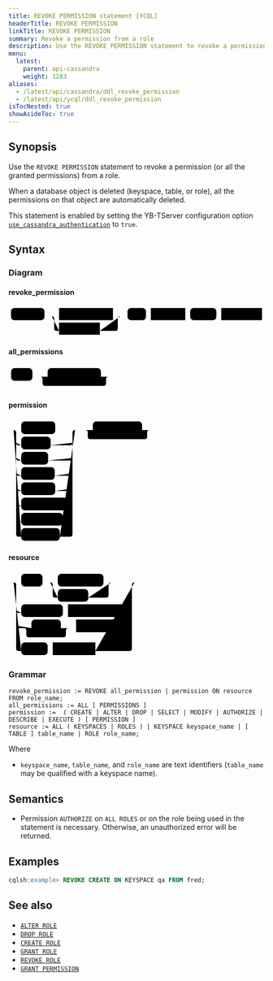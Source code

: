 ```yaml
---
title: REVOKE PERMISSION statement [YCQL]
headerTitle: REVOKE PERMISSION
linkTitle: REVOKE PERMISSION
summary: Revoke a permission from a role
description: Use the REVOKE PERMISSION statement to revoke a permission (or all the granted permissions) from a role.
menu:
  latest:
    parent: api-cassandra
    weight: 1283
aliases:
  - /latest/api/cassandra/ddl_revoke_permission
  - /latest/api/ycql/ddl_revoke_permission
isTocNested: true
showAsideToc: true
---
```


## Synopsis

Use the `REVOKE PERMISSION` statement to revoke a permission (or all the granted permissions) from a role.

When a database object is deleted (keyspace, table, or role), all the permissions on that object are automatically deleted.

This statement is enabled by setting the YB-TServer configuration option [`use_cassandra_authentication`](../../../reference/configuration/yb-tserver/#config-flags) to `true`.

## Syntax

### Diagram

#### revoke_permission

<svg class="rrdiagram" version="1.1" xmlns:xlink="http://www.w3.org/1999/xlink" xmlns="http://www.w3.org/2000/svg" width="527" height="65" viewbox="0 0 527 65"><path class="connector" d="M0 22h5m69 0h30m111 0h20m-146 0q5 0 5 5v20q0 5 5 5h5m84 0h32q5 0 5-5v-20q0-5 5-5m5 0h10m38 0h10m71 0h10m54 0h10m84 0h5"/><rect class="literal" x="5" y="5" width="69" height="25" rx="7"/><text class="text" x="15" y="22">REVOKE</text><a xlink:href="../grammar_diagrams#all-permissions"><rect class="rule" x="104" y="5" width="111" height="25"/><text class="text" x="114" y="22">all_permissions</text></a><a xlink:href="../grammar_diagrams#permission"><rect class="rule" x="104" y="35" width="84" height="25"/><text class="text" x="114" y="52">permission</text></a><rect class="literal" x="245" y="5" width="38" height="25" rx="7"/><text class="text" x="255" y="22">ON</text><a xlink:href="../grammar_diagrams#resource"><rect class="rule" x="293" y="5" width="71" height="25"/><text class="text" x="303" y="22">resource</text></a><rect class="literal" x="374" y="5" width="54" height="25" rx="7"/><text class="text" x="384" y="22">FROM</text><a xlink:href="../grammar_diagrams#role-name"><rect class="rule" x="438" y="5" width="84" height="25"/><text class="text" x="448" y="22">role_name</text></a></svg>

#### all_permissions

<svg class="rrdiagram" version="1.1" xmlns:xlink="http://www.w3.org/1999/xlink" xmlns="http://www.w3.org/2000/svg" width="207" height="50" viewbox="0 0 207 50"><path class="connector" d="M0 22h5m42 0h30m105 0h20m-140 0q5 0 5 5v8q0 5 5 5h115q5 0 5-5v-8q0-5 5-5m5 0h5"/><rect class="literal" x="5" y="5" width="42" height="25" rx="7"/><text class="text" x="15" y="22">ALL</text><rect class="literal" x="77" y="5" width="105" height="25" rx="7"/><text class="text" x="87" y="22">PERMISSIONS</text></svg>

#### permission

<svg class="rrdiagram" version="1.1" xmlns:xlink="http://www.w3.org/1999/xlink" xmlns="http://www.w3.org/2000/svg" width="288" height="245" viewbox="0 0 288 245"><path class="connector" d="M0 22h25m67 0h44m-121 25q0 5 5 5h5m58 0h38q5 0 5-5m-111 30q0 5 5 5h5m53 0h43q5 0 5-5m-111 30q0 5 5 5h5m66 0h30q5 0 5-5m-111 30q0 5 5 5h5m67 0h29q5 0 5-5m-111 30q0 5 5 5h5m91 0h5q5 0 5-5m-111 30q0 5 5 5h5m82 0h14q5 0 5-5m-116-175q5 0 5 5v200q0 5 5 5h5m76 0h20q5 0 5-5v-200q0-5 5-5m5 0h30m97 0h20m-132 0q5 0 5 5v8q0 5 5 5h107q5 0 5-5v-8q0-5 5-5m5 0h5"/><rect class="literal" x="25" y="5" width="67" height="25" rx="7"/><text class="text" x="35" y="22">CREATE</text><rect class="literal" x="25" y="35" width="58" height="25" rx="7"/><text class="text" x="35" y="52">ALTER</text><rect class="literal" x="25" y="65" width="53" height="25" rx="7"/><text class="text" x="35" y="82">DROP</text><rect class="literal" x="25" y="95" width="66" height="25" rx="7"/><text class="text" x="35" y="112">SELECT</text><rect class="literal" x="25" y="125" width="67" height="25" rx="7"/><text class="text" x="35" y="142">MODIFY</text><rect class="literal" x="25" y="155" width="91" height="25" rx="7"/><text class="text" x="35" y="172">AUTHORIZE</text><rect class="literal" x="25" y="185" width="82" height="25" rx="7"/><text class="text" x="35" y="202">DESCRIBE</text><rect class="literal" x="25" y="215" width="76" height="25" rx="7"/><text class="text" x="35" y="232">EXECUTE</text><rect class="literal" x="166" y="5" width="97" height="25" rx="7"/><text class="text" x="176" y="22">PERMISSION</text></svg>

#### resource

<svg class="rrdiagram" version="1.1" xmlns:xlink="http://www.w3.org/1999/xlink" xmlns="http://www.w3.org/2000/svg" width="258" height="170" viewbox="0 0 258 170"><path class="connector" d="M0 22h25m42 0h30m90 0h20m-125 0q5 0 5 5v20q0 5 5 5h5m60 0h35q5 0 5-5v-20q0-5 5-5m5 0h46m-238 55q0 5 5 5h5m82 0h10m116 0h5q5 0 5-5m-228 30q0 5 5 5h25m58 0h20m-93 0q5 0 5 5v8q0 5 5 5h68q5 0 5-5v-8q0-5 5-5m5 0h10m91 0h14q5 0 5-5m-233-85q5 0 5 5v125q0 5 5 5h5m52 0h10m84 0h67q5 0 5-5v-125q0-5 5-5m5 0h5"/><rect class="literal" x="25" y="5" width="42" height="25" rx="7"/><text class="text" x="35" y="22">ALL</text><rect class="literal" x="97" y="5" width="90" height="25" rx="7"/><text class="text" x="107" y="22">KEYSPACES</text><rect class="literal" x="97" y="35" width="60" height="25" rx="7"/><text class="text" x="107" y="52">ROLES</text><rect class="literal" x="25" y="65" width="82" height="25" rx="7"/><text class="text" x="35" y="82">KEYSPACE</text><a xlink:href="../grammar_diagrams#keyspace-name"><rect class="rule" x="117" y="65" width="116" height="25"/><text class="text" x="127" y="82">keyspace_name</text></a><rect class="literal" x="45" y="95" width="58" height="25" rx="7"/><text class="text" x="55" y="112">TABLE</text><a xlink:href="../grammar_diagrams#table-name"><rect class="rule" x="133" y="95" width="91" height="25"/><text class="text" x="143" y="112">table_name</text></a><rect class="literal" x="25" y="140" width="52" height="25" rx="7"/><text class="text" x="35" y="157">ROLE</text><a xlink:href="../grammar_diagrams#role-name"><rect class="rule" x="87" y="140" width="84" height="25"/><text class="text" x="97" y="157">role_name</text></a></svg>

### Grammar

```
revoke_permission := REVOKE all_permission | permission ON resource FROM role_name;
all_permissions := ALL [ PERMISSIONS ]
permission :=  ( CREATE | ALTER | DROP | SELECT | MODIFY | AUTHORIZE | DESCRIBE | EXECUTE ) [ PERMISSION ]
resource := ALL ( KEYSPACES | ROLES ) | KEYSPACE keyspace_name | [ TABLE ] table_name | ROLE role_name;
```

Where

- `keyspace_name`, `table_name`, and `role_name` are text identifiers (`table_name` may be qualified with a keyspace name).

## Semantics

- Permission `AUTHORIZE` on `ALL ROLES` or on the role being used in the statement is necessary. Otherwise, an unauthorized error will be returned.

## Examples

```sql
cqlsh:example> REVOKE CREATE ON KEYSPACE qa FROM fred;
```

## See also

- [`ALTER ROLE`](../ddl_alter_role)
- [`DROP ROLE`](../ddl_drop_role)
- [`CREATE ROLE`](../ddl_create_role)
- [`GRANT ROLE`](../ddl_grant_role)
- [`REVOKE ROLE`](../ddl_revoke_role)
- [`GRANT PERMISSION`](../ddl_grant_permission)
